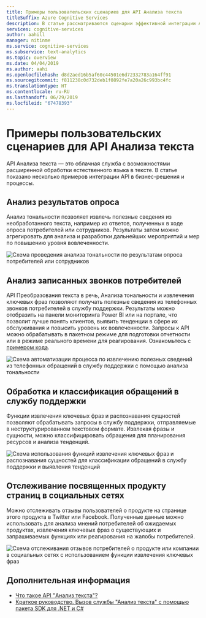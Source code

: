```yaml
---
title: Примеры пользовательских сценариев для API Анализа текста
titleSuffix: Azure Cognitive Services
description: В статье рассматриваются сценарии эффективной интеграции API Анализа текста в службы и процессы.
services: cognitive-services
author: aahill
manager: nitinme
ms.service: cognitive-services
ms.subservice: text-analytics
ms.topic: overview
ms.date: 04/04/2019
ms.author: aahi
ms.openlocfilehash: d8d2aed16b5af60c44501e6d72332783a164ff91
ms.sourcegitcommit: f811238c0d732deb1f0892fe7a20a26c993bc4fc
ms.translationtype: HT
ms.contentlocale: ru-RU
ms.lasthandoff: 06/29/2019
ms.locfileid: "67478393"
---
```

# <a name="example-user-scenarios-for-the-text-analytics-api"></a>Примеры пользовательских сценариев для API Анализа текста

API Анализа текста — это облачная служба с возможностями расширенной обработки естественного языка в тексте. В статье показано несколько примеров интеграции API в бизнес-решения и процессы. 

## <a name="analyze-survey-results"></a>Анализ результатов опроса

Анализ тональности позволяет извлечь полезные сведения из необработанного текста, например из ответов, полученных в ходе опроса потребителей или сотрудников. Результаты затем можно агрегировать для анализа и разработки дальнейших мероприятий и мер по повышению уровня вовлеченности.

![Схема проведения анализа тональности по результатам опроса потребителей или сотрудников](media/use-cases/survey-results.svg)

## <a name="analyze-recorded-inbound-customer-calls"></a>Анализ записанных звонков потребителей

API Преобразования текста в речь, Анализа тональности и извлечения ключевых фраз позволяют получать полезные сведения из телефонных звонков потребителей в службу поддержки. Результаты можно отобразить на панели мониторинга Power BI или на портале, что позволит лучше понять клиентов, выявить тенденции в сфере их обслуживания и повысить уровень их вовлеченности. Запросы к API можно обрабатывать в пакетном режиме для подготовки отчетности или в режиме реального времени для реагирования. Ознакомьтесь с [примером кода](https://github.com/rlagh2/callcenteranalytics).

![Схема автоматизации процесса по извлечению полезных сведений из телефонных обращений в службу поддержки с помощью анализа тональности](media/use-cases/azure-inbound.svg)

## <a name="process-and-categorize-support-incidents"></a>Обработка и классификация обращений в службу поддержки

Функции извлечения ключевых фраз и распознавания сущностей позволяют обрабатывать запросы в службу поддержки, отправляемые в неструктурированном текстовом формате. Извлекая фразы и сущности, можно классифицировать обращения для планирования ресурсов и анализа тенденций.

![Схема использования функций извлечения ключевых фраз и распознавания сущностей для классификации обращений в службу поддержки и выявления тенденций](media/use-cases/support-incidents.svg)

## <a name="monitor-your-products-social-media-feeds"></a>Отслеживание посвященных продукту страниц в социальных сетях

Можно отслеживать отзывы пользователей о продукте на странице этого продукта в Twitter или Facebook. Полученные данные можно использовать для анализа мнений потребителей об ожидаемых продуктах, извлечения ключевых фраз о существующих и запрашиваемых функциях или реагирования на жалобы потребителей.

![Схема отслеживания отзывов потребителей о продукте или компании в социальных сетях с использованием функции извлечения ключевых фраз](media/use-cases/social-feed.svg)

## <a name="next-steps"></a>Дополнительная информация

* [Что такое API "Анализ текста"?](overview.md)
* [Краткое руководство. Вызов службы "Анализ текста" с помощью пакета SDK для .NET и C#](quickstarts/csharp.md)
